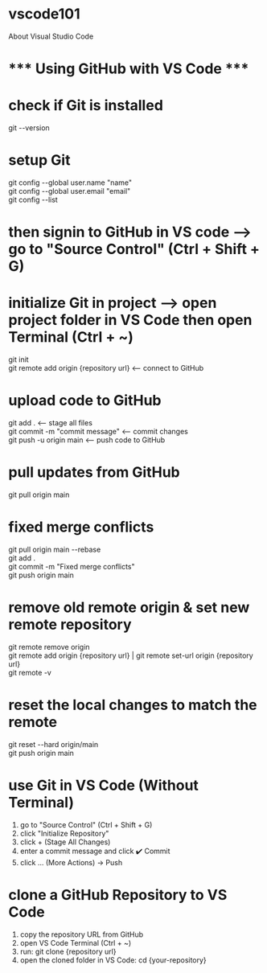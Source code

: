 # vscode101
About Visual Studio Code


# *** Using GitHub with VS Code ***
# check if Git is installed
git --version

# setup Git
git config --global user.name "name"<br>
git config --global user.email "email"<br>
git config --list
# then signin to GitHub in VS code --> go to "Source Control" (Ctrl + Shift + G)

# initialize Git in project --> open project folder in VS Code then open Terminal (Ctrl + ~)
git init<br>
git remote add origin {repository url} <-- connect to GitHub

# upload code to GitHub
git add . <-- stage all files<br>
git commit -m "commit message" <-- commit changes<br>
git push -u origin main <-- push code to GitHub

# pull updates from GitHub
git pull origin main

# fixed merge conflicts
git pull origin main --rebase<br>
git add .<br>
git commit -m "Fixed merge conflicts"<br>
git push origin main

# remove old remote origin & set new remote repository
git remote remove origin<br>
git remote add origin {repository url} | git remote set-url origin {repository url}<br>
git remote -v

# reset the local changes to match the remote
git reset --hard origin/main<br>
git push origin main

# use Git in VS Code (Without Terminal)
1. go to "Source Control" (Ctrl + Shift + G)<br>
2. click "Initialize Repository"<br>
3. click + (Stage All Changes)<br>
4. enter a commit message and click ✔️ Commit<br>
5. click ... (More Actions) → Push

# clone a GitHub Repository to VS Code
1. copy the repository URL from GitHub<br>
2. open VS Code Terminal (Ctrl + ~)<br>
3. run: git clone {repository url}<br>
4. open the cloned folder in VS Code: cd {your-repository}
